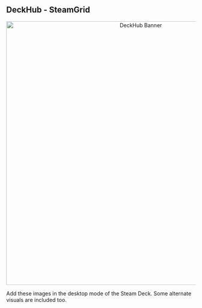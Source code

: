 ## DeckHub - SteamGrid
<p align="center"><a href="https://frietvorkje69.github.io/DeckHub/" target="_blank"><img src="https://github.com/Frietvorkje69/DeckHub/blob/master/steamgrid/capsule.png?raw=true" width="700" alt="DeckHub Banner"></a></p>
Add these images in the desktop mode of the Steam Deck. Some alternate visuals are included too.
